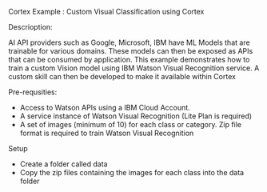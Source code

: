 Cortex Example : Custom Visual Classification using Cortex

Descrioption:

AI API providers such as Google, Microsoft, IBM have ML Models that are trainable for various domains. These models can then be exposed as APIs that can be consumed by application. This example demonstrates how to train a custom Vision model using IBM Watson Visual Recognition service. A custom skill can then be developed to make it available within Cortex

Pre-requsities:

* Access to Watson APIs using a IBM Cloud Account. 
* A service instance of Watson Visual Recognition (Lite Plan is required)
* A set of images (minimum of 10) for each class or category. Zip file format is required to train Watson Visual Recognition

Setup
* Create a folder called data
* Copy the zip files containing the images for each class into the data folder
